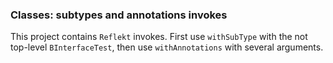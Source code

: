 ### Classes: subtypes and annotations invokes

This project contains `Reflekt` invokes. 
First use `withSubType` with the not top-level `BInterfaceTest`, 
then use `withAnnotations` with several arguments.
